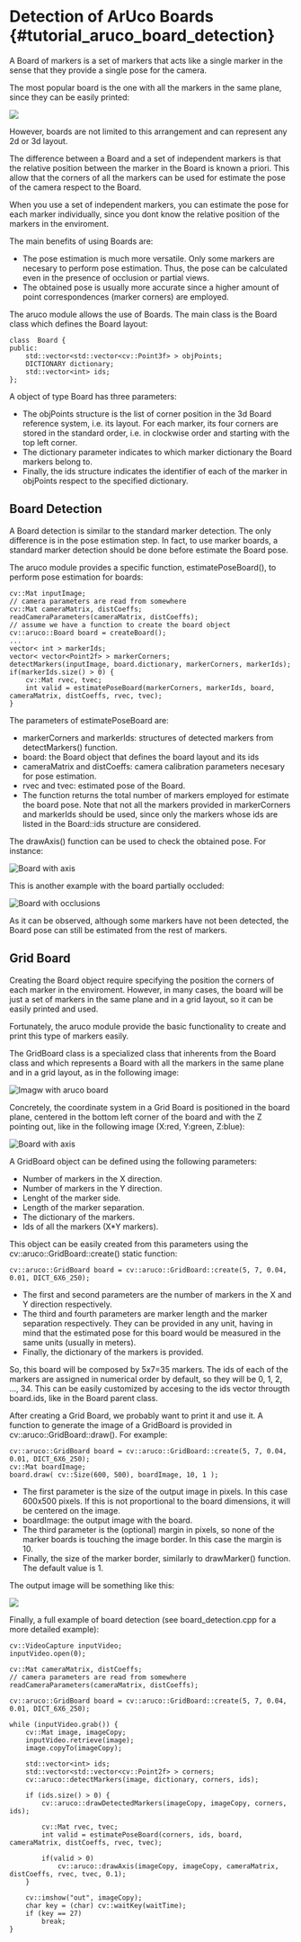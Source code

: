 Detection of ArUco Boards {#tutorial_aruco_board_detection}
==============================

A Board of markers is a set of markers that acts like a single marker in the sense that they provide a 
single pose for the camera.

The most popular board is the one with all the markers in the same plane, since they can be easily printed:

![](images/gboriginal.png)

However, boards are not limited to this arrangement and can represent any 2d or 3d layout.

The difference between a Board and a set of independent markers is that the relative position between
the marker in the Board is known a priori. This allow that the corners of all the markers can be used for
estimate the pose of the camera respect to the Board.

When you use a set of independent markers, you can estimate the pose for each marker individually,
since you dont know the relative position of the markers in the enviroment.

The main benefits of using Boards are:

- The pose estimation is much more versatile. Only some markers are necesary to perform pose estimation.
Thus, the pose can be calculated even in the presence of occlusion or partial views.
- The obtained pose is usually more accurate since a higher amount of point correspondences (marker 
corners) are employed.

The aruco module allows the use of Boards. The main class is the Board class which defines the Board layout:

    class  Board {
    public:
        std::vector<std::vector<cv::Point3f> > objPoints;
        DICTIONARY dictionary;
        std::vector<int> ids;
    };

A object of type Board has three parameters:
- The objPoints structure is the list of corner position in the 3d Board reference system, i.e. its layout. 
For each marker, its four corners are stored in the standard order, i.e. in clockwise order and starting 
with the top left corner.
- The dictionary parameter indicates to which marker dictionary the Board markers belong to.
- Finally, the ids structure indicates the identifier of each of the marker in objPoints respect to the specified
dictionary.


Board Detection
-----

A Board detection is similar to the standard marker detection. The only difference is in the pose estimation step.
In fact, to use marker boards, a standard marker detection should be done before estimate the Board pose.

The aruco module provides a specific function, estimatePoseBoard(), to perform pose estimation for boards:

    cv::Mat inputImage;
    // camera parameters are read from somewhere
    cv::Mat cameraMatrix, distCoeffs;
    readCameraParameters(cameraMatrix, distCoeffs);
    // assume we have a function to create the board object
    cv::aruco::Board board = createBoard();
    ...
    vector< int > markerIds;
    vector< vector<Point2f> > markerCorners;
    detectMarkers(inputImage, board.dictionary, markerCorners, markerIds);
    if(markerIds.size() > 0) {
        cv::Mat rvec, tvec;
        int valid = estimatePoseBoard(markerCorners, markerIds, board, cameraMatrix, distCoeffs, rvec, tvec);
    }

The parameters of estimatePoseBoard are:

- markerCorners and markerIds: structures of detected markers from detectMarkers() function.
- board: the Board object that defines the board layout and its ids
- cameraMatrix and distCoeffs: camera calibration parameters necesary for pose estimation.
- rvec and tvec: estimated pose of the Board.
- The function returns the total number of markers employed for estimate the board pose. Note that not all the
 markers provided in markerCorners and markerIds should be used, since only the markers whose ids are
listed in the Board::ids structure are considered.

The drawAxis() function can be used to check the obtained pose. For instance:

![Board with axis](images/gbmarkersaxis.png)

This is another example with the board partially occluded:

![Board with occlusions](images/gbocclusion.png)

As it can be observed, although some markers have not been detected, the Board pose can still be estimated from the rest of markers.

Grid Board
-----

Creating the Board object require specifying the position the corners of each marker in the enviroment.
However, in many cases, the board will be just a set of markers in the same plane and in a grid layout,
so it can be easily printed and used.

Fortunately, the aruco module provide the basic functionality to create and print this type of markers 
easily. 

The GridBoard class is a specialized class that inherents from the Board class and which represents a Board
with all the markers in the same plane and in a grid layout, as in the following image:

![Imagw with aruco board](images/gboriginal.png)

Concretely, the coordinate system in a Grid Board is positioned in the board plane, centered in the bottom left
corner of the board and with the Z pointing out, like in the following image (X:red, Y:green, Z:blue):

![Board with axis](images/gbaxis.png)

A GridBoard object can be defined using the following parameters:

- Number of markers in the X direction.
- Number of markers in the Y direction.
- Lenght of the marker side.
- Length of the marker separation.
- The dictionary of the markers.
- Ids of all the markers (X*Y markers).

This object can be easily created from this parameters using the cv::aruco::GridBoard::create() static function:


    cv::aruco::GridBoard board = cv::aruco::GridBoard::create(5, 7, 0.04, 0.01, DICT_6X6_250);

- The first and second parameters are the number of markers in the X and Y direction respectively.
- The third and fourth parameters are marker length and the marker separation respectively. They can be provided
in any unit, having in mind that the estimated pose for this board would be measured in the same units (usually in meters).
- Finally, the dictionary of the markers is provided.

So, this board will be composed by 5x7=35 markers. The ids of each of the markers are assigned in numerical
order by default, so they will be 0, 1, 2, ..., 34. This can be easily customized by accesing to the ids vector
througth board.ids, like in the Board parent class.

After creating a Grid Board, we probably want to print it and use it. A function to generate the image
of a GridBoard is provided in cv::aruco::GridBoard::draw(). For example:

    cv::aruco::GridBoard board = cv::aruco::GridBoard::create(5, 7, 0.04, 0.01, DICT_6X6_250);
    cv::Mat boardImage;
    board.draw( cv::Size(600, 500), boardImage, 10, 1 );

- The first parameter is the size of the output image in pixels. In this case 600x500 pixels. If this is not proportional
to the board dimensions, it will be centered on the image.
- boardImage: the output image with the board.
- The third parameter is the (optional) margin in pixels, so none of the marker boards is touching the image border.
In this case the margin is 10.
- Finally, the size of the marker border, similarly to drawMarker() function. The default value is 1.

The output image will be something like this:

![](images/board.jpg)

Finally, a full example of board detection  (see board_detection.cpp for a more detailed example):

    cv::VideoCapture inputVideo;
    inputVideo.open(0);

    cv::Mat cameraMatrix, distCoeffs;
    // camera parameters are read from somewhere
    readCameraParameters(cameraMatrix, distCoeffs);

    cv::aruco::GridBoard board = cv::aruco::GridBoard::create(5, 7, 0.04, 0.01, DICT_6X6_250);

    while (inputVideo.grab()) {
        cv::Mat image, imageCopy;
        inputVideo.retrieve(image);
        image.copyTo(imageCopy);
    
        std::vector<int> ids;
        std::vector<std::vector<cv::Point2f> > corners;
        cv::aruco::detectMarkers(image, dictionary, corners, ids);
    
        if (ids.size() > 0) {
            cv::aruco::drawDetectedMarkers(imageCopy, imageCopy, corners, ids);

            cv::Mat rvec, tvec;
            int valid = estimatePoseBoard(corners, ids, board, cameraMatrix, distCoeffs, rvec, tvec);

            if(valid > 0)
                cv::aruco::drawAxis(imageCopy, imageCopy, cameraMatrix, distCoeffs, rvec, tvec, 0.1);
        }
    
        cv::imshow("out", imageCopy);
        char key = (char) cv::waitKey(waitTime);
        if (key == 27)
            break;
    }


    
